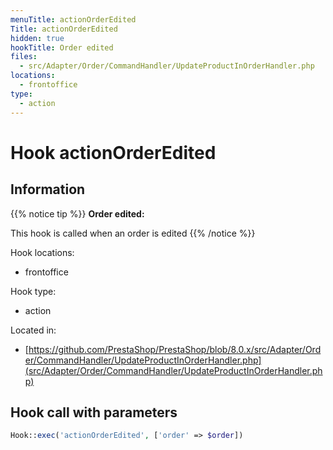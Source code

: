 ```yaml
---
menuTitle: actionOrderEdited
Title: actionOrderEdited
hidden: true
hookTitle: Order edited
files:
  - src/Adapter/Order/CommandHandler/UpdateProductInOrderHandler.php
locations:
  - frontoffice
type:
  - action
---
```


# Hook actionOrderEdited

## Information

{{% notice tip %}}
**Order edited:** 

This hook is called when an order is edited
{{% /notice %}}

Hook locations: 
  - frontoffice

Hook type: 
  - action

Located in: 
  - [https://github.com/PrestaShop/PrestaShop/blob/8.0.x/src/Adapter/Order/CommandHandler/UpdateProductInOrderHandler.php](src/Adapter/Order/CommandHandler/UpdateProductInOrderHandler.php)

## Hook call with parameters

```php
Hook::exec('actionOrderEdited', ['order' => $order])
```